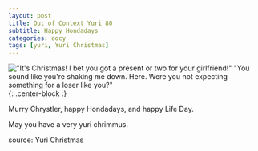```yaml
---
layout: post
title: Out of Context Yuri 80
subtitle: Happy Hondadays
categories: oocy
tags: [yuri, Yuri Christmas]
---
```



!["It's Christmas! I bet you got a present or two for your girlfriend!" "You sound like you're shaking me down. Here. Were you not expecting something for a loser like you?"](https://imgur.com/UKBk9bm.png){: .center-block :}

Murry Chrystler, happy Hondadays, and happy Life Day.

May you have a very yuri chrimmus.

source: Yuri Christmas